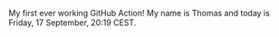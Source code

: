 My first ever working GitHub Action!
My name is Thomas and today is Friday, 17 September, 20:19 CEST. 
